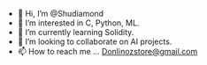 - 👋 Hi, I’m @Shudiamond
- 👀 I’m interested in C, Python, ML.
- 🌱 I’m currently learning Solidity.
- 💞️ I’m looking to collaborate on AI projects.
- 📫 How to reach me ...
Donlinozstore@gmail.com
<!---
Shudiamond/Shudiamond is a ✨ special ✨ repository because its `README.md` (this file) appears on your GitHub profile.
You can click the Preview link to take a look at your changes.
--->
